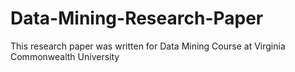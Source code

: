 # Data-Mining-Research-Paper
This research paper was written for Data Mining Course at Virginia Commonwealth University
